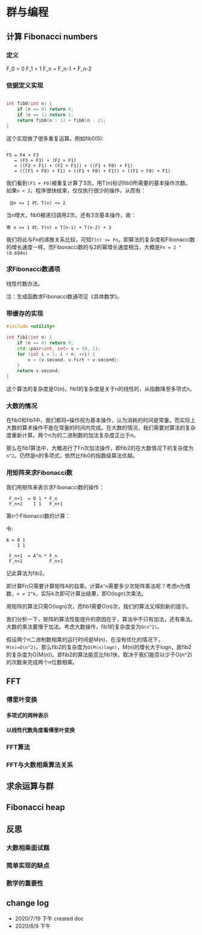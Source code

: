 # 群与编程

## 计算 Fibonacci numbers

### 定义

F_0 = 0
F_1 = 1
F_n = F_n-1 + F_n-2

### 依据定义实现

``` C++

int fib0(int n) {
	if (n == 0) return 0;
	if (n == 1) return 1;
	return fib0(n - 1) + fib0(n - 2);
}

```

这个实现做了很多重复运算。例如fib0(5):

```

F5 = F4 + F3
   = (F3 + F3) + (F2 + F1)
   = ((F2 + F1) + (F2 + F1)) + ((F1 + F0) + F1)
   = (((F1 + F0) + F1) + ((F1 + F0) + F1)) + ((F1 + F0) + F1)

```

我们看到`(F1 + F0)`被重复计算了3次。用T(n)标识fib0所需要的基本操作次数。如果`n < 2`，程序很快结束，仅仅执行很少的操作，从而有：

` 当n <= 1 时，T(n) <= 2`

当n增大，fib0被递归调用2次，还有3次基本操作，故：

`等 n >= 1 时，T(n) = T(n-1) + T(n-2) + 3`

我们将此与Fn的递推关系比较，可知`T(n) >= Fn`。即算法的复杂度和Fibonacci数的增长速度一样。而Fibonacci数的与2的幂增长速度相当，大概是`Fn = 2 ^ (0.694n)`


### 求Fibonacci数通项

线性代数办法。


注：生成函数求Fibonacci数通项见《具体数学》。

### 带缓存的实现

``` C++
#include <utility>

int fib1(int n) {
	if (n == 0) return 0;
	std::pair<int, int> v = {0, 1};
	for (int i = 1; i < n; ++i) {
		v = {v.second, v.firt + v.second};
	}
	return v.second;
}

```

这个算法的复杂度是O(n)。fib1的复杂度是关于n的线性的，从指数降至多项式n。


### 大数的情况

在fib0和fib1中，我们都将`+`操作视为基本操作，认为消耗的时间是常量。而实际上大数的算术操作不能在常量的时间内完成。在大数的情况，我们需要对算法的复杂度重新计算。两个n为的二进制数的加法复杂度正比于n。

那么在fib1算法中，大概进行了Fn次加法操作，即fib2的在大数情况下的复杂度为`n^2`。仍然是n的多项式，依然比fib0的指数级算法优越。

### 用矩阵来求Fibonacci数

我们用矩阵来表示求Fibonacci数的操作：

```
 F_n+1  = 0 1 * F_n
 F_n+2    1 1   F_n+1

```

第n个Fibonacci数的计算：

令:

```
A = 0 1
    1 1
```

```
 F_n+1  = A^n * F_n
 F_n+2          F_n+1

```

记此算法为fib2。

即计算Fn只需要计算矩阵A的自乘。计算`A^n`需要多少次矩阵乘法呢？考虑n为偶数，`n = 2^k`，实际k次即可计算出结果，即O(logn)次乘法。

用矩阵的算法只需O(logn)次，而fib1需要O(n)次，我们的算法又得到新的提示。

我们分析一下，矩阵的算法性能提升的原因在于，算法中不只有加法，还有乘法。大数的乘法要慢于加法。考虑大数操作，fib1的复杂度变为`O(n^2)`。

假设两个n二进制数相乘的运行时间是M(n)，在没有优化的情况下，`M(n)=O(n^2)`。那么fib2的复杂度为`O(M(n)logn)`，M(n)的增长大于logn，故fib2的复杂度为O(M(n))。即fib2的算法能否比fib1快，取决于我们能否以少于O(n^2)的次数来完成两个n位数相乘。


## FFT

### 傅里叶变换

#### 多项式的两种表示

#### 以线性代数角度看傅里叶变换

### FFT算法

### FFT与大数相乘算法关系

## 求余运算与群

## Fibonacci heap

## 反思

### 大数相乘面试题

### 简单实现的缺点

### 数学的重要性

## change log

- 2020/7/19 下午 created doc
- 2020/8/9 下午
